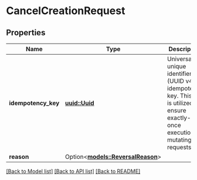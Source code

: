 # CancelCreationRequest

## Properties

Name | Type | Description | Notes
------------ | ------------- | ------------- | -------------
**idempotency_key** | [**uuid::Uuid**](uuid::Uuid.md) | Universally unique identifier (UUID v4) idempotency key. This key is utilized to ensure exactly-once execution of mutating requests. | 
**reason** | Option<[**models::ReversalReason**](ReversalReason.md)> |  | [optional]

[[Back to Model list]](../README.md#documentation-for-models) [[Back to API list]](../README.md#documentation-for-api-endpoints) [[Back to README]](../README.md)



